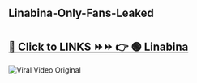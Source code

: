 
 ## Linabina-Only-Fans-Leaked

# <h2><a href="https://clipsfans.com/Linabina&ref=git">🔗 Click to LINKS ⏩⏩ 👉 🟢 Linabina </a></h2>

<a href="https://clipsfans.com/Linabina&ref=git" rel="nofollow" data-target="animated-image.originalLink"><img src="https://i.ibb.co.com/xMMVF88/686577567.gif" alt="Viral Video Original" style="max-width: 100%; display: inline-block;" data-target="animated-image.originalImage"></a>
